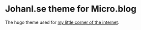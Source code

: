 # Johanl.se theme for Micro.blog

The hugo theme used for [my little corner of the internet](https://www.johanl.se).



